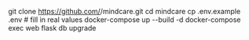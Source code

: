 git clone https://github.com/<AnaBaramashvili>/mindcare.git
cd mindcare
cp .env.example .env    # fill in real values
docker-compose up --build -d
docker-compose exec web flask db upgrade
